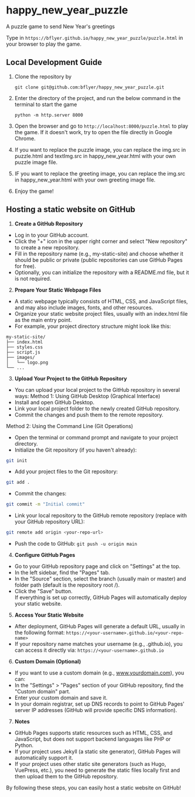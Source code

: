 # happy_new_year_puzzle
A puzzle game to send New Year's greetings

Type in `https://bflyer.github.io/happy_new_year_puzzle/puzzle.html` in your browser to play the game.

## Local Development Guide
1. Clone the repository by 
   ```
   git clone git@github.com:bflyer/happy_new_year_puzzle.git
   ```

2. Enter the directory of the project, and run the below command in the terminal to start the game
   ```
   python -m http.server 8000
   ```

3. Open the browser and go to `http://localhost:8000/puzzle.html` to play the game. If it doesn't work, try to open the file directly in Google Chrome.

4. If you want to replace the puzzle image, you can replace the img.src in puzzle.html and textImg.src in happy_new_year.html with your own puzzle image file.

5. IF you want to replace the greeting image, you can replace the img.src in happy_new_year.html with your own greeting image file.

6. Enjoy the game!

## Hosting a static website on GitHub
1. **Create a GitHub Repository**
- Log in to your GitHub account.  
- Click the "+" icon in the upper right corner and select "New repository" to create a new repository.  
- Fill in the repository name (e.g., my-static-site) and choose whether it should be public or private (public repositories can use GitHub Pages for free).  
- Optionally, you can initialize the repository with a README.md file, but it is not required.

2. **Prepare Your Static Webpage Files**
- A static webpage typically consists of HTML, CSS, and JavaScript files, and may also include images, fonts, and other resources.
- Organize your static website project files, usually with an index.html file as the main entry point.
- For example, your project directory structure might look like this:
```
my-static-site/
├── index.html
├── styles.css
├── script.js
├── images/
│   └── logo.png
└── ...
```
3. **Upload Your Project to the GitHub Repository**
- You can upload your local project to the GitHub repository in several ways:
Method 1: Using GitHub Desktop (Graphical Interface)
- Install and open GitHub Desktop.
- Link your local project folder to the newly created GitHub repository.
- Commit the changes and push them to the remote repository.

Method 2: Using the Command Line (Git Operations)
- Open the terminal or command prompt and navigate to your project directory.
- Initialize the Git repository (if you haven't already):
```bash
git init
```
- Add your project files to the Git repository:
```bash
git add .
```
- Commit the changes:
```bash
git commit -m "Initial commit"
```
- Link your local repository to the GitHub remote repository (replace <your-repo-url> with your GitHub repository URL):
```bash
git remote add origin <your-repo-url>
```
- Push the code to GitHub:
```git push -u origin main```
4. **Configure GitHub Pages**
- Go to your GitHub repository page and click on "Settings" at the top.
- In the left sidebar, find the "Pages" tab.
- In the "Source" section, select the branch (usually main or master) and folder path (default is the repository root /).
- Click the "Save" button.  
If everything is set up correctly, GitHub Pages will automatically deploy your static website.

5. **Access Your Static Website**
- After deployment, GitHub Pages will generate a default URL, usually in the following format:
`https://<your-username>.github.io/<your-repo-name>`
- If your repository name matches your username (e.g., <your-username>.github.io), you can access it directly via:
`https://<your-username>.github.io`

6. **Custom Domain (Optional)**
- If you want to use a custom domain (e.g., www.yourdomain.com), you can:
- In the "Settings" > "Pages" section of your GitHub repository, find the "Custom domain" part.
- Enter your custom domain and save it.
- In your domain registrar, set up DNS records to point to GitHub Pages' server IP addresses (GitHub will provide specific DNS information).

7. **Notes**
- GitHub Pages supports static resources such as HTML, CSS, and JavaScript, but does not support backend languages like PHP or Python.
- If your project uses Jekyll (a static site generator), GitHub Pages will automatically support it.
- If your project uses other static site generators (such as Hugo, VuePress, etc.), you need to generate the static files locally first and then upload them to the GitHub repository.

By following these steps, you can easily host a static website on GitHub!